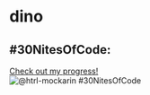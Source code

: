# dino
## #30NitesOfCode:
  [Check out my progress!](https://www.codedex.io/@htrl-mockarin/30-nites-of-code)  
  ![@htrl-mockarin #30NitesOfCode](https://www.codedex.io/api/petStatus?user=htrl-mockarin)
